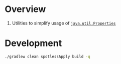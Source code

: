 # Overview

1. Utilities to simplify usage of [`java.util.Properties`](https://docs.oracle.com/en/java/javase/17/docs/api/java.base/java/util/Properties.html)


# Development

```sh
./gradlew clean spotlessApply build -q
```
